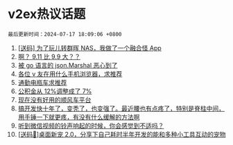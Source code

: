 # v2ex热议话题

`最后更新时间：2024-07-17 18:09:06 +0800`

1. [[送码] 为了玩儿转群晖 NAS，我做了一个融合怪 App](https://www.v2ex.com/t/1057901)
1. [啊？ 9.11 比 9.9 大？？](https://www.v2ex.com/t/1057939)
1. [被 go 语言的 json.Marshal 恶心到了](https://www.v2ex.com/t/1057942)
1. [各位 v 友在用什么手机浏览器，求推荐](https://www.v2ex.com/t/1057979)
1. [通勤电瓶车求推荐](https://www.v2ex.com/t/1057879)
1. [公积金从 12%调整成了 7%](https://www.v2ex.com/t/1057928)
1. [现在没有好用的顺风车平台](https://www.v2ex.com/t/1057876)
1. [搞开发快十年了，变秃了，也变强了。最近腰也有点疼了，特别是脊柱中间，用手锤一下就更疼，有没有什么缓解的方法啊](https://www.v2ex.com/t/1057875)
1. [听到微信视频的铃声响起的时候，你会感觉到不适吗？](https://www.v2ex.com/t/1057890)
1. [[送码🎁]桌面新宠 2.0，分享下自己耗时半年开发的能和多种小工具互动的宠物](https://www.v2ex.com/t/1057959)

